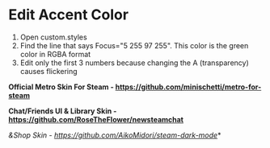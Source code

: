 #                                                                    Edit Accent Color
1. Open custom.styles
2. Find the line that says Focus="5 255 97 255". This color is the green color in RGBA format
3. Edit only the first 3 numbers because changing the A (transparency) causes flickering

**Official Metro Skin For Steam - https://github.com/minischetti/metro-for-steam**

**Chat/Friends UI & Library Skin - https://github.com/RoseTheFlower/newsteamchat**

*&Shop Skin - https://github.com/AikoMidori/steam-dark-mode**
